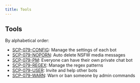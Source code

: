 ```yaml
---
title: Tools
---
```


## Tools

By alphabetical order:

- [SCP-079-CONFIG](/config/): 
Manage the settings of each bot
- [SCP-079-NOPORN](/noporn/): 
Auto delete NSFW media messages
- [SCP-079-PM](/pm/): 
Everyone can have their own private chat bot
- [SCP-079-REGEX](/regex/): 
Manage the regex patterns
- [SCP-079-USER](/user/): 
Invite and help other bots
- [SCP-079-WARN](/warn/): 
Warn or ban someone by admin commands

<audio src="/audio/page/tools.ogg" autoplay></audio>
<audio id="dooropen079" src="/audio/door/dooropen079.ogg"/>
